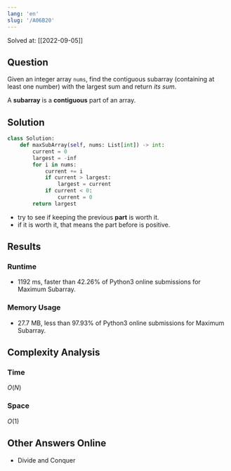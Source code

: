 ```yaml
---
lang: 'en'
slug: '/A06B20'
---
```


Solved at: [[2022-09-05]]

## Question

Given an integer array `nums`, find the contiguous subarray (containing at least one number) with the largest sum and return _its sum_.

A **subarray** is a **contiguous** part of an array.

## Solution

```python
class Solution:
    def maxSubArray(self, nums: List[int]) -> int:
        current = 0
        largest = -inf
        for i in nums:
            current += i
            if current > largest:
                largest = current
            if current < 0:
                current = 0
        return largest
```

- try to see if keeping the previous **part** is worth it.
- if it is worth it, that means the part before is positive.

## Results

### Runtime

- 1192 ms, faster than 42.26% of Python3 online submissions for Maximum Subarray.

### Memory Usage

- 27.7 MB, less than 97.93% of Python3 online submissions for Maximum Subarray.

## Complexity Analysis

### Time

$O(N)$

### Space

$O(1)$

## Other Answers Online

- Divide and Conquer
